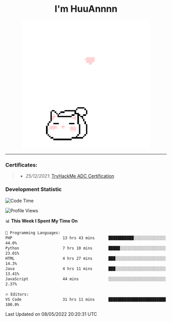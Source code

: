 <h1 align='center'>I'm HuuAnnnn</h1>
<p align="center">
 <img src="cat_intro.gif" />
</p>

___

### Certificates:
>- *25/12/2021*: [TryHackMe ADC Certification](https://tryhackme-certificates.s3-eu-west-1.amazonaws.com/THM-HKVVJOIWJA.png)


### Development Statistic

<!--START_SECTION:waka-->
![Code Time](http://img.shields.io/badge/Code%20Time-177%20hrs%2036%20mins-blue)

![Profile Views](http://img.shields.io/badge/Profile%20Views-1-blue)

📊 **This Week I Spent My Time On** 

```text
💬 Programming Languages: 
PHP                      13 hrs 43 mins      ███████████░░░░░░░░░░░░░░   44.0% 
Python                   7 hrs 10 mins       █████░░░░░░░░░░░░░░░░░░░░   23.01% 
HTML                     4 hrs 27 mins       ███░░░░░░░░░░░░░░░░░░░░░░   14.3% 
Java                     4 hrs 11 mins       ███░░░░░░░░░░░░░░░░░░░░░░   13.41% 
JavaScript               44 mins             ░░░░░░░░░░░░░░░░░░░░░░░░░   2.37%

🔥 Editors: 
VS Code                  31 hrs 11 mins      █████████████████████████   100.0%

```


 Last Updated on 08/05/2022 20:20:31 UTC
<!--END_SECTION:waka-->
